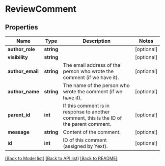 # ReviewComment

## Properties
Name | Type | Description | Notes
------------ | ------------- | ------------- | -------------
**author_role** | **string** |  | [optional] 
**visibility** | **string** |  | [optional] 
**author_email** | **string** | The email address of the person who wrote the comment (if we have it). | [optional] 
**author_name** | **string** | The name of the person who wrote the comment (if we have it). | [optional] 
**parent_id** | **int** | If this comment is in response to another comment, this is the ID of the parent comment. | [optional] 
**message** | **string** | Content of the comment. | [optional] 
**id** | **int** | ID of this comment (assigned by Yext). | [optional] 

[[Back to Model list]](../README.md#documentation-for-models) [[Back to API list]](../README.md#documentation-for-api-endpoints) [[Back to README]](../README.md)


